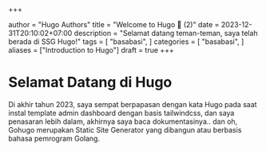 +++

author = "Hugo Authors"
title = "Welcome to Hugo 🙌 (2)"
date = 2023-12-31T20:10:02+07:00
description = "Selamat datang teman-teman, saya telah berada di SSG Hugo!"
tags = [
    "basabasi",
]
categories = [
    "basabasi",
]
aliases = ["Introduction to Hugo"]
draft = true
+++

# Selamat Datang di Hugo
Di akhir tahun 2023, saya sempat berpapasan dengan kata Hugo pada saat instal template admin dashboard dengan basis tailwindcss, dan saya penasaran lebih dalam, akhirnya saya baca dokumentasinya.. dan oh, Gohugo merupakan Static Site Generator yang dibangun atau berbasis bahasa pemrogram Golang.